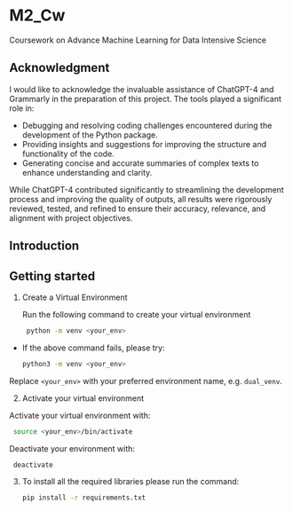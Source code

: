# M2_Cw
Coursework on Advance Machine Learning for Data Intensive Science

## Acknowledgment
I would like to acknowledge the invaluable assistance of ChatGPT-4 and Grammarly in the preparation of this project. The tools played a significant role in:

- Debugging and resolving coding challenges encountered during the development of the Python package.
- Providing insights and suggestions for improving the structure and functionality of the code.
- Generating concise and accurate summaries of complex texts to enhance understanding and clarity.

While ChatGPT-4 contributed significantly to streamlining the development process and improving the quality of outputs, all results were rigorously reviewed, tested, and refined to ensure their accuracy, relevance, and alignment with project objectives.

## Introduction


## Getting started 
1. Create a Virtual Environment

   Run the following command to create your virtual environment

   ``` bash
    python -m venv <your_env>

- If the above command fails, please try:
   ```bash
   python3 -m venv <your_env>

Replace `<your_env>` with your preferred environment name, e.g. `dual_venv`.

2. Activate your virtual environment

  Activate your virtual environment with:
   ```bash
    source <your_env>/bin/activate
   ```
  Deactivate your environment with:
   ```bash
    deactivate
   ```
3. To install all the required libraries please run the command:
   ```bash
   pip install -r requirements.txt
   ```
